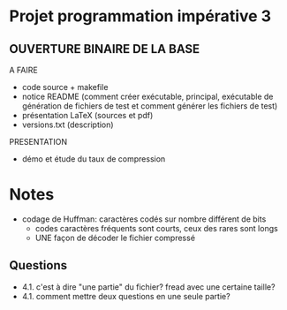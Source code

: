 # Projet programmation impérative 3
## OUVERTURE BINAIRE DE LA BASE

A FAIRE
- code source + makefile
- notice README (comment créer exécutable, principal, exécutable de génération de fichiers de test et comment générer les fichiers de test)
- présentation LaTeX (sources et pdf)
- versions.txt (description)

PRESENTATION
- démo et étude du taux de compression

# Notes

- codage de Huffman: caractères codés sur nombre différent de bits
  - codes caractères fréquents sont courts, ceux des rares sont longs
  - UNE façon de décoder le fichier compressé

## Questions

- 4.1. c'est à dire "une partie" du fichier? fread avec une certaine taille?
- 4.1. comment mettre deux questions en une seule partie?